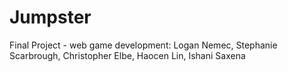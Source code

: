 # Jumpster
Final Project - web game development:
Logan Nemec,
Stephanie Scarbrough,
Christopher Elbe,
Haocen Lin,
Ishani Saxena
